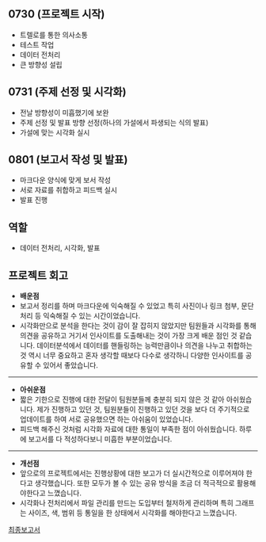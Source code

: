 ## 0730 (프로젝트 시작)
- 트렐로를 통한 의사소통
- 테스트 작업
- 데이터 전처리
- 큰 방향성 설립

## 0731 (주제 선정 및 시각화)
- 전날 방향성이 미흡했기에 보완
- 주제 선정 및 발표 방향 선정(하나의 가설에서 파생되는 식의 발표)
- 가설에 맞는 시각화 실시

## 0801 (보고서 작성 및 발표)
- 마크다운 양식에 맞게 보서 작성
- 서로 자료를 취합하고 피드백 실시
- 발표 진행

## 역할
- 데이터 전처리, 시각화, 발표

## 프로젝트 회고
- **배운점**
- 보고서 정리를 하며 마크다운에 익숙해질 수 있었고 특히 사진이나 링크 첨부, 문단처리 등 익숙해질 수 있는 시간이었습니다.
- 시각화만으로 분석을 한다는 것이 감이 잘 잡히지 않았지만 팀원들과 시각화를 통해 의견을 공유하고 거기서 인사이트를 도출해내는 것이 가장 크게 배운 점인 것 같습니다. 데이터분석에서 데이터를 핸들링하는 능력만큼이나 의견을 나누고 취합하는 것 역시 너무 중요하고 혼자 생각할 때보다 다수로 생각하니 다양한 인사이트를 공유할 수 있어서 좋았습니다.
---

- **아쉬운점**
- 짧은 기한으로 진행에 대한 전달이 팀원분들께 충분히 되지 않은 것 같아 아쉬웠습니다. 제가 진행하고 있던 것, 팀원분들이 진행하고 있던 것을 보다 더 주기적으로 업데이트를 하여 서로 공유했으면 하는 아쉬움이 있었습니다.
- 피드백 해주신 것처럼 시각화 자료에 대한 통일이 부족한 점이 아쉬웠습니다. 하루에 보고서를 다 적성하다보니 미흡한 부분이었습니다.
---
- **개선점**
- 앞으로의 프로젝트에서는 진행상황에 대한 보고가 더 실시간적으로 이루어져야 한다고 생각했습니다. 또한 모두가 볼 수 있는 공유 방식을 조금 더 적극적으로 활용해야한다고 느꼈습니다.
- 시각화나 전처리에서 파일 관리를 만드는 도입부터 철저하게 관리하며 특히 그래프는 사이즈, 색, 범위 등 통일을 한 상태에서 시각화를 해야한다고 느꼈습니다.

[최종보고서](./Report_final.md)